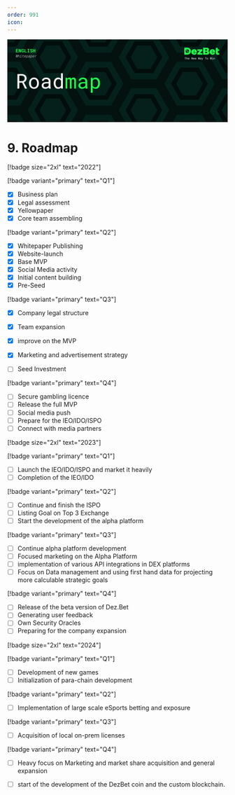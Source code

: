 ```yaml
---
order: 991
icon: 
---
```

![](/static/headers/DezBet_Roadmap_ENG.png)

# 9. Roadmap

[!badge size="2xl" text="2022"]

[!badge variant="primary" text="Q1"]  
- [x] Business plan
- [x] Legal assessment
- [x] Yellowpaper
- [x] Core team assembling

[!badge variant="primary" text="Q2"]  
- [x] Whitepaper Publishing
- [x] Website-launch
- [x] Base MVP
- [x] Social Media activity
- [x] Initial content building 
- [x] Pre-Seed 

[!badge variant="primary" text="Q3"]  
- [x] Company legal structure
- [x] Team expansion
- [x] improve on the MVP
- [x] Marketing and advertisement strategy
- [ ] Seed Investment


[!badge variant="primary" text="Q4"]  
- [ ] Secure gambling licence
- [ ] Release the full MVP
- [ ] Social media push
- [ ] Prepare for the IEO/IDO/ISPO 
- [ ] Connect with media partners

[!badge size="2xl" text="2023"]

[!badge variant="primary" text="Q1"]
- [ ] Launch the IEO/IDO/ISPO and market it heavily
- [ ] Completion of the IEO/IDO 

[!badge variant="primary" text="Q2"]
- [ ] Continue and finish the ISPO 
- [ ] Listing Goal on Top 3 Exchange
- [ ] Start the development of the alpha platform

[!badge variant="primary" text="Q3"]
- [ ] Continue alpha platform development
- [ ] Focused marketing on the Alpha Platform
- [ ] implementation of various API integrations in DEX platforms
- [ ] Focus on Data management and using first hand data 
 for projecting more calculable strategic goals

[!badge variant="primary" text="Q4"]  
- [ ] Release of the beta version of Dez.Bet
- [ ] Generating user feedback
- [ ] Own Security Oracles
- [ ] Preparing for the company expansion

[!badge size="2xl" text="2024"]

[!badge variant="primary" text="Q1"]  
- [ ] Development of new games
- [ ] Initialization of para-chain development

[!badge variant="primary" text="Q2"]
- [ ] Implementation of large scale eSports betting and exposure

[!badge variant="primary" text="Q3"]  
- [ ] Acquisition of local on-prem licenses

[!badge variant="primary" text="Q4"] 
- [ ] Heavy focus on Marketing and market share acquisition and general expansion 
- [ ] start of the development of the DezBet coin and the custom blockchain.
 
